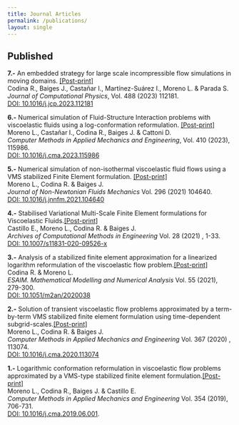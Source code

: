 ```yaml
---
title: Journal Articles
permalink: /publications/
layout: single
---
```


<!-- **Accepted** -->

## Published

**7.-** An embedded strategy for large scale incompressible flow simulations in moving domains. [[Post-print]](https://lauramoremar.github.io/assets/docs/artweb007-lm.pdf)\
Codina R., Baiges J., Castañar I., Martínez-Suárez I., Moreno L. & Parada S.\
*Journal of Computational Physics*, Vol. 488 (2023) 112181. \
[DOI: 10.1016/j.jcp.2023.112181](https://doi.org/10.1016/j.jcp.2023.112181)

**6.-** Numerical simulation of Fluid-Structure Interaction problems with viscoelastic fluids using a log-conformation reformulation. [[Post-print]](https://lauramoremar.github.io/assets/docs/artweb006-lm.pdf)\
Moreno L., Castañar I., Codina R., Baiges J. & Cattoni D.\
*Computer Methods in Applied Mechanics and Engineering*, Vol. 410 (2023), 115986.\
 [DOI: 10.1016/j.cma.2023.115986](https://doi.org/10.1016/j.cma.2023.115986)

**5.-** Numerical simulation of non-isothermal viscoelastic fluid flows using a VMS stabilized Finite Element formulation. [[Post-print]](https://lauramoremar.github.io/assets/docs/artweb005-lm.pdf)\
Moreno L., Codina R. & Baiges J. \
*Journal of Non-Newtonian Fluids Mechanics* Vol. 296 (2021) 104640.\
[DOI: 10.1016/j.jnnfm.2021.104640](https://doi.org/10.1016/j.jnnfm.2021.104640)

**4.-** Stabilised Variational Multi-Scale Finite Element formulations for Viscoelastic Fluids.[[Post-print]](https://lauramoremar.github.io/assets/docs/artweb004-lm.pdf)\
Castillo E., Moreno L., Codina R. & Baiges J.\
*Archives of Computational Methods in Engineering* Vol. 28 (2021) , 1-33.\
[DOI: 10.1007/s11831-020-09526-x](https://doi.org/10.1007/s11831-020-09526-x)

**3.-** Analysis of a stabilized finite element approximation for a linearized logarithm reformulation of the viscoelastic flow problem.[[Post-print]](https://lauramoremar.github.io/assets/docs/artweb003-lm.pdf)\
Codina R. & Moreno L.\
*ESAIM. Mathematical Modelling and Numerical Analysis* Vol. 55 (2021), 279-300.\
[DOI: 10.1051/m2an/2020038](https://doi.org/10.1051/m2an/2020038)

**2.-** Solution of transient viscoelastic flow problems approximated by a term-by-term VMS stabilized finite element formulation using time-dependent subgrid-scales.[[Post-print]](https://lauramoremar.github.io/assets/docs/artweb002-lm.pdf)\
Moreno L., Codina R. & Baiges J.\
*Computer Methods in Applied Mechanics and Engineering* Vol. 367 (2020) , 113074.\
[DOI: 10.1016/j.cma.2020.113074](https://doi.org/10.1016/j.cma.2020.113074)

**1.-** Logarithmic conformation reformulation in viscoelastic flow problems approximated by a VMS-type stabilized finite element formulation.[[Post-print]](https://lauramoremar.github.io/assets/docs/artweb001-lm.pdf)\
Moreno L., Codina R., Baiges J. & Castillo E.\
*Computer Methods in Applied Mechanics and Engineering* Vol. 354 (2019), 706-731.\
[DOI: 10.1016/j.cma.2019.06.001](https://doi.org/10.1016/j.cma.2019.06.001).



